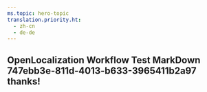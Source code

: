 ```yaml
---
ms.topic: hero-topic
translation.priority.ht: 
  - zh-cn
  - de-de
---
```

## OpenLocalization Workflow Test MarkDown 747ebb3e-811d-4013-b633-3965411b2a97 thanks!
